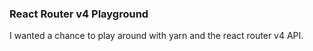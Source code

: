 ### React Router v4 Playground

I wanted a chance to play around with yarn and the react router v4 API.
